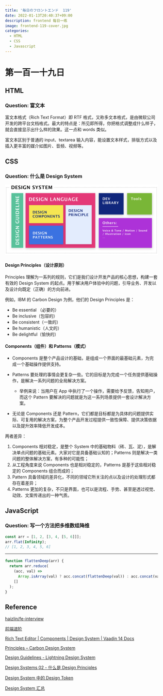 ```yaml
---
title: '毎日のフロントエンド  119'
date: 2022-01-13T20:40:37+09:00
description: frontend 每日一练
image: frontend-119-cover.jpg
categories:
  - HTML
  - CSS
  - Javascript
---
```


# 第一百一十九日

## HTML

### **Question:** 富文本

富文本格式（Rich Text Format）即 RTF 格式，又称多文本格式，是由微软公司开发的跨平台文档格式。最大的特点是：所见即所得，你把格式调整成什么样子，就会直接显示出什么样的效果。这一点和 words 类似。

富文本区别于普通的 input、textarea 输入内容，能设置文本样式，排版方式以及插入更丰富的媒介如图片、音频、视频等。

## CSS

### **Question:** 什么是 Design System

![design system](design-system.png)

#### Design Principles（设计原则）

Principles 理解为一系列的规则，它们是我们设计开发产品的核心思想，构建一套有效的 Design System 的起点。用于解决用户体验中的问题，引导业务、开发以及设计向既定（正确）的方向前进。

例如，IBM 的 Carbon Design 为例，他们的 Design Principles 是：

- Be essential （必要的）
- Be inclusive（包容的）
- Be consistent（一致的）
- Be humanistic（人文的）
- Be delightful（愉快的）

#### Components（组件）和 Patterns（模式）

- Components 是整个产品设计的基础，是组成一个界面的最基础元素，为完成一个基础操作提供支持。
- Patterns 要处理的事情会更复杂一些。它的目标是为完成一个任务提供基础操作，是解决一系列问题的全局解决方案。

  - 举例来说：当用户在 App 中执行了一个操作，需要给予反馈，告知用户，而这个 Pattern 要解决的问题就是为这一系列场景提供一套设计解决方案。

- 无论是 Components 还是 Pattern，它们都是目标都是为具体的问题提供实际、可复用的解决方案，为整个产品开发过程提供一致性保障、提供决策依据以及提升效率降低开发成本。

两者差异：

1. Components 相对稳定，是整个 System 中的基础物料（砖、瓦、泥），是解决单点问题的基础元素。大家对它是具备基础认知的；Patterns 则是解决一类问题的整体解决方案，有多种的可能性；
2. 从工程角度来说 Components 也是相对稳定的，Patterns 是基于这些相对稳定的 Components 组合而成的；
3. Pattern 具备领域的差异化，不同的领域它所关注的点以及设计的处理形式都存在着差异；
4. Patterns 更加的复杂，不只是界面，也可以是流程、手势、甚至是透过视觉、动效、文案传递出的一种气质。

## JavaScript

### **Question:** 写一个方法把多维数组降维

```js
const arr = [1, 2, [3, 4, [5, 6]]];
arr.flat(Infinity);
// [1, 2, 3, 4, 5, 6]
```

---

```js
function flattenDeep(arr) {
  return arr.reduce(
    (acc, val) =>
      Array.isArray(val) ? acc.concat(flattenDeep(val)) : acc.concat(val),
    []
  );
}
```

## Reference

[haizlin/fe-interview](https://github.com/haizlin/fe-interview)

[前端进阶](https://muyiy.cn/)

[Rich Text Editor | Components | Design System | Vaadin 14 Docs](https://vaadin.com/docs/v14/ds/components/rich-text-editor)

[Principles – Carbon Design System](https://carbondesignsystem.com/test/list-section/)

[Design Guidelines - Lightning Design System](https://www.lightningdesignsystem.com/guidelines/overview/#content)

[Design Systems 02 - 什么是 Design Principles](https://zhuanlan.zhihu.com/p/31465217)

[Design System 中的 Design Token ](https://zhuanlan.zhihu.com/p/32548767)

[Design System 汇总](https://zhuanlan.zhihu.com/p/42498447)
